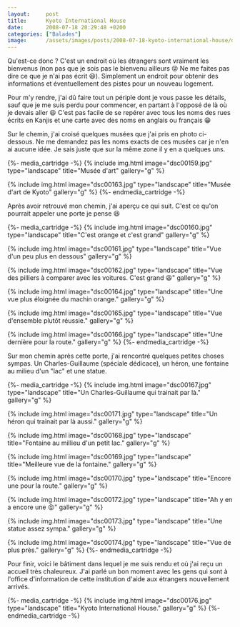 ```yaml
---
layout:     post
title:      Kyoto International House
date:       2008-07-18 20:29:48 +0200
categories: ["Balades"]
image:      /assets/images/posts/2008-07-18-kyoto-international-house/dsc00164.jpg
---
```


Qu'est-ce donc ? C'est un endroit où les étrangers sont vraiment les bienvenus (non pas que je sois pas le bienvenu
ailleurs :stuck_out_tongue_closed_eyes: Ne me faites pas dire ce que je n'ai pas écrit :laughing:). Simplement un
endroit pour obtenir des informations et éventuellement des pistes pour un nouveau logement.

<!--more-->

Pour m'y rendre, j'ai dû faire tout un périple dont je vous passe les détails, sauf que je me suis perdu pour commencer,
en partant à l'opposé de là où je devais aller :laughing: C'est pas facile de se repérer avec tous les noms des rues
écrits en Kanjis et une carte avec des noms en anglais ou français :grin:

Sur le chemin, j'ai croisé quelques musées que j'ai pris en photo ci-dessous. Ne me demandez pas les noms exacts de ces
musées car je n'en ai aucune idée. Je sais juste que sur la même zone il y en a quelques uns.

{%- media_cartridge -%}
{% include img.html
   image="dsc00159.jpg"
   type="landscape"
   title="Musée d'art"
   gallery="g"
%}

{% include img.html
   image="dsc00163.jpg"
   type="landscape"
   title="Musée d'art de Kyoto"
   gallery="g"
%}
{%- endmedia_cartridge -%}

Après avoir retrouvé mon chemin, j'ai aperçu ce qui suit. C'est ce qu'on pourrait appeler une porte je pense :laughing:

{%- media_cartridge -%}
{% include img.html
   image="dsc00160.jpg"
   type="landscape"
   title="C'est orange et c'est grand"
   gallery="g"
%}

{% include img.html
   image="dsc00161.jpg"
   type="landscape"
   title="Vue d'un peu plus en dessous"
   gallery="g"
%}

{% include img.html
   image="dsc00162.jpg"
   type="landscape"
   title="Vue des pilliers à comparer avec les voitures. C'est grand :laughing:"
   gallery="g"
%}

{% include img.html
   image="dsc00164.jpg"
   type="landscape"
   title="Une vue plus éloignée du machin orange."
   gallery="g"
%}

{% include img.html
   image="dsc00165.jpg"
   type="landscape"
   title="Vue d'ensemble plutôt réussie."
   gallery="g"
%}

{% include img.html
   image="dsc00166.jpg"
   type="landscape"
   title="Une dernière pour la route."
   gallery="g"
%}
{%- endmedia_cartridge -%}

Sur mon chemin après cette porte, j'ai rencontré quelques petites choses sympas. Un Charles-Guillaume (spéciale
dédicace), un héron, une fontaine au milieu d'un "lac" et une statue.

{%- media_cartridge -%}
{% include img.html
    image="dsc00167.jpg"
    type="landscape"
    title="Un Charles-Guillaume qui trainait par là."
    gallery="g"
%}

{% include img.html 
    image="dsc00171.jpg"
    type="landscape"
    title="Un héron qui trainait par là aussi."
    gallery="g"
%}

{% include img.html
   image="dsc00168.jpg"
   type="landscape"
   title="Fontaine au millieu d'un petit lac."
   gallery="g"
%}

{% include img.html
   image="dsc00169.jpg"
   type="landscape"
   title="Meilleure vue de la fontaine."
   gallery="g"
%}

{% include img.html
   image="dsc00170.jpg"
   type="landscape"
   title="Encore une pour la route."
   gallery="g"
%}

{% include img.html
    image="dsc00172.jpg"
    type="landscape"
    title="Ah y en a encore une :stuck_out_tongue_closed_eyes:"
    gallery="g"
%}

{% include img.html
    image="dsc00173.jpg"
    type="landscape"
    title="Une statue assez sympa."
    gallery="g"
%}

{% include img.html
    image="dsc00174.jpg"
    type="landscape"
    title="Vue de plus près."
    gallery="g"
%}
{%- endmedia_cartridge -%}

Pour finir, voici le bâtiment dans lequel je me suis rendu et où j'ai reçu un accueil très chaleureux. J'ai parlé un bon
moment avec les gens qui sont à l'office d'information de cette institution d'aide aux étrangers nouvellement arrivés.

{%- media_cartridge -%}
{% include img.html
    image="dsc00176.jpg"
    type="landscape"
    title="Kyoto International House."
    gallery="g"
%}
{%- endmedia_cartridge -%}
